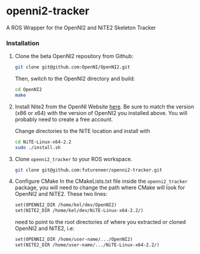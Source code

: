 openni2-tracker
===============

A ROS Wrapper for the OpenNI2 and NiTE2 Skeleton Tracker

### Installation
1. Clone the beta OpenNI2 repository from Github:

    ```bash
    git clone git@github.com:OpenNI/OpenNI2.git
    ```
    
    Then, switch to the OpenNI2 directory and build:
    
    ```bash
    cd OpenNI2
    make
    ```

2. Install Nite2 from the OpenNI Website [here](http://www.openni.org/files/nite/?count=1&download=http://www.openni.org/wp-content/uploads/2013/10/NiTE-Linux-x64-2.2.tar1.zip).  Be sure to match the version (x86 or x64) with the version of OpenNI2 you installed above.
You will probably need to create a free account.

    Change directories to the NiTE location and install with 
    
    ```bash
    cd NiTE-Linux-x64-2.2
    sudo ./install.sh
    ```

3. Clone `openni2_tracker` to your ROS workspace.

    ```bash
    git clone git@github.com:futureneer/openni2-tracker.git
    ```

4. Configure CMake
    In the CMakeLists.txt file inside the `openni2_tracker` package, you will need to change the path where CMake will look for OpenNI2 and NiTE2.  These two lines:
    
    ```makefile
    set(OPENNI2_DIR /home/kel/dev/OpenNI2)
    set(NITE2_DIR /home/kel/dev/NiTE-Linux-x64-2.2/)
    ```
    
    need to point to the root directories of where you extracted or cloned OpenNI2 and NiTE2, i.e:

    ```makefile
    set(OPENNI2_DIR /home/user-name/.../OpenNI2)
    set(NITE2_DIR /home/user-name/.../NiTE-Linux-x64-2.2/)
    ```
    

